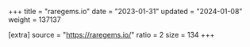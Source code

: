 +++
title = "raregems.io"
date = "2023-01-31"
updated = "2024-01-08"
weight = 137137

[extra]
source = "https://raregems.io/"
ratio = 2
size = 134
+++
